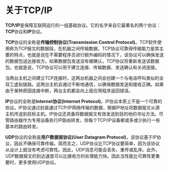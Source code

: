 # **关于TCP/IP**

**TCP/IP**是保障互联网运行的一组基础协议。它的名字来自它最著名的两个协议：**TCP**协议和**IP**协议。

**TCP**协议的全称是**传输控制协议(Transmission Control Protocol)**。TCP软件使用称为TCP报文的数据段，在机器之间传输数据。TCP协议可靠得传输能力是其主要的特点，也就是说在不需要程序员进行额外编码的情况下，该协议可以确保发送的数据包送达接收方。如果数据包发送没有被确认，TCP协议将重新发送该数据包。也就是说，TCP协议可以用于建立连接、传输数据、发送确认和关闭连接。

当两台主机之间建立TCP连接时，这两台机器之间会创建一个与电话呼叫类似的全双工虚拟链路。这两台主机会通过不断地通信，以确保数据发送和接收正确。如果由于某种原因连接中断，两台主机都会向上层应用程序返回错误。

**IP**协议的全称是**Internet协议(Internet Protocol)**。IP协议本质上不是一个可靠的协议。IP协议通过封装通过TCP/IP网络传输的数据，根据IP地址将数据报文从源主机传送到目标主机。IP协议还具备将数据报文有效发送到目的地的寻址方法。尽管路由器作为专用设备执行IP路由转发，但每个TCP/IP设备都或多或少执行一些基本的路由转发。

**UDP**协议的全称是**用户数据报协议(User Datagram Protocol)**，该协议基于IP协议，因此不确保可靠传输。简而言之，UDP协议比TCP协议要简单，因为该协议从设计上就没有考虑可靠性。因此，UDP消息可能会丢失、重传或乱序。此外，UDP数据报文的到达速度可以比接收方的处理能力快。因此当性能比可靠性更重要时，更多使用UDP协议。
